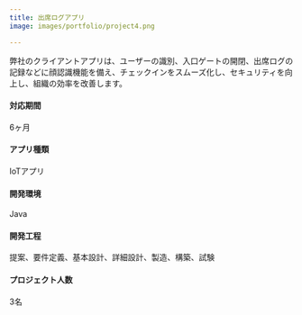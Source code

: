 ```yaml
---
title: 出席ログアプリ
image: images/portfolio/project4.png

---
```

弊社のクライアントアプリは、ユーザーの識別、入口ゲートの開閉、出席ログの記録などに顔認識機能を備え、チェックインをスムーズ化し、セキュリティを向上し、組織の効率を改善します。

#### 対応期間
6ヶ月

#### アプリ種類
IoTアプリ

#### 開発環境
Java

#### 開発工程
提案、要件定義、基本設計、詳細設計、製造、構築、試験

#### プロジェクト人数
3名
